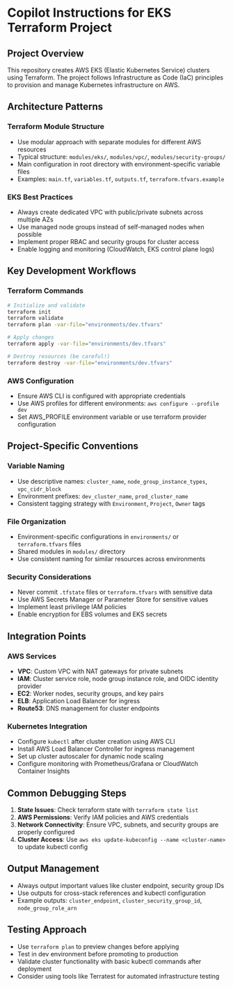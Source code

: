 # Copilot Instructions for EKS Terraform Project

## Project Overview
This repository creates AWS EKS (Elastic Kubernetes Service) clusters using Terraform. The project follows Infrastructure as Code (IaC) principles to provision and manage Kubernetes infrastructure on AWS.

## Architecture Patterns

### Terraform Module Structure
- Use modular approach with separate modules for different AWS resources
- Typical structure: `modules/eks/`, `modules/vpc/`, `modules/security-groups/`
- Main configuration in root directory with environment-specific variable files
- Examples: `main.tf`, `variables.tf`, `outputs.tf`, `terraform.tfvars.example`

### EKS Best Practices
- Always create dedicated VPC with public/private subnets across multiple AZs
- Use managed node groups instead of self-managed nodes when possible
- Implement proper RBAC and security groups for cluster access
- Enable logging and monitoring (CloudWatch, EKS control plane logs)

## Key Development Workflows

### Terraform Commands
```bash
# Initialize and validate
terraform init
terraform validate
terraform plan -var-file="environments/dev.tfvars"

# Apply changes
terraform apply -var-file="environments/dev.tfvars"

# Destroy resources (be careful!)
terraform destroy -var-file="environments/dev.tfvars"
```

### AWS Configuration
- Ensure AWS CLI is configured with appropriate credentials
- Use AWS profiles for different environments: `aws configure --profile dev`
- Set AWS_PROFILE environment variable or use terraform provider configuration

## Project-Specific Conventions

### Variable Naming
- Use descriptive names: `cluster_name`, `node_group_instance_types`, `vpc_cidr_block`
- Environment prefixes: `dev_cluster_name`, `prod_cluster_name`
- Consistent tagging strategy with `Environment`, `Project`, `Owner` tags

### File Organization
- Environment-specific configurations in `environments/` or `terraform.tfvars` files
- Shared modules in `modules/` directory
- Use consistent naming for similar resources across environments

### Security Considerations
- Never commit `.tfstate` files or `terraform.tfvars` with sensitive data
- Use AWS Secrets Manager or Parameter Store for sensitive values
- Implement least privilege IAM policies
- Enable encryption for EBS volumes and EKS secrets

## Integration Points

### AWS Services
- **VPC**: Custom VPC with NAT gateways for private subnets
- **IAM**: Cluster service role, node group instance role, and OIDC identity provider
- **EC2**: Worker nodes, security groups, and key pairs
- **ELB**: Application Load Balancer for ingress
- **Route53**: DNS management for cluster endpoints

### Kubernetes Integration
- Configure `kubectl` after cluster creation using AWS CLI
- Install AWS Load Balancer Controller for ingress management
- Set up cluster autoscaler for dynamic node scaling
- Configure monitoring with Prometheus/Grafana or CloudWatch Container Insights

## Common Debugging Steps

1. **State Issues**: Check terraform state with `terraform state list`
2. **AWS Permissions**: Verify IAM policies and AWS credentials
3. **Network Connectivity**: Ensure VPC, subnets, and security groups are properly configured
4. **Cluster Access**: Use `aws eks update-kubeconfig --name <cluster-name>` to update kubectl config

## Output Management
- Always output important values like cluster endpoint, security group IDs
- Use outputs for cross-stack references and kubectl configuration
- Example outputs: `cluster_endpoint`, `cluster_security_group_id`, `node_group_role_arn`

## Testing Approach
- Use `terraform plan` to preview changes before applying
- Test in dev environment before promoting to production
- Validate cluster functionality with basic kubectl commands after deployment
- Consider using tools like Terratest for automated infrastructure testing
